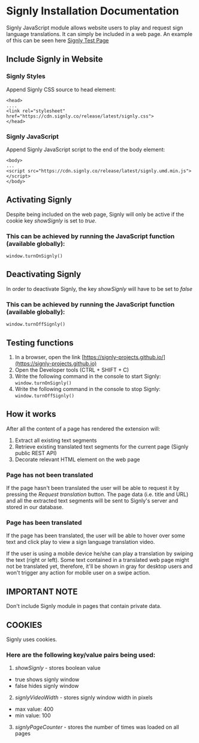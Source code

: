 # Signly Installation Documentation

Signly JavaScript module allows website users to play and request sign language translations. It can simply be included in a web page. An example of this can be seen here [Signly Test Page](https://signly-projects.github.io)

## Include Signly in Website 

### Signly Styles
Append Signly CSS source to head element:
```
<head>
....
<link rel="stylesheet" href="https://cdn.signly.co/release/latest/signly.css">
</head>
```
### Signly JavaScript
Append Signly JavaScript script to the end of the body element:
```
<body>
...
<script src="https://cdn.signly.co/release/latest/signly.umd.min.js"></script>
</body>
```

## Activating Signly 

Despite being included on the web page, Signly will only be active if the cookie 
key *showSignly* is set to *true*.

### This can be achieved by running the JavaScript function (available globally):
```
window.turnOnSignly()
```

## Deactivating Signly
In order to deactivate Signly, the key *showSignly* will have to be set to *false*

### This can be achieved by running the JavaScript function (available globally):
```
window.turnOffSignly()
```

## Testing functions
1. In a browser, open the link [https://signly-projects.github.io/](https://signly-projects.github.io)
2. Open the Developer tools (CTRL + SHIFT + C)
3. Write the following command in the console to start Signly:
```window.turnOnSignly()```
4. Write the following command in the console to stop Signly:
```window.turnOffSignly()```

## How it works

After all the content of a page has rendered the extension will:
1. Extract all existing text segments
2. Retrieve existing translated text segments for the current page (Signly public REST API)
3. Decorate relevant HTML element on the web page

### Page has not been translated

If the page hasn't been translated the user will be able to request it by pressing the 
*Request translation* button. The page data (i.e. title and URL) and all the extracted text 
segments will be sent to Signly's server and stored in our database.

### Page has been translated

If the page has been translated, the user will be able to hover over some text and click play 
to view a sign language translation video. 

If the user is using a mobile device he/she can play a translation by swiping the text (right or left). 
Some text contained in a translated web page might not be translated yet, therefore, it'll be shown in 
gray for desktop users and won't trigger any action for mobile user on a swipe action.

## IMPORTANT NOTE

Don't include Signly module in pages that contain private data.

## COOKIES
Signly uses cookies. 

### Here are the following key/value pairs being used:

1. *showSignly* - stores boolean value
 - true shows signly window
 - false hides signly window
2. *signlyVideoWidth* - stores signly window width in pixels
 - max value: 400
 - min value: 100

3. *signlyPageCounter* - stores the number of times was loaded on all pages
